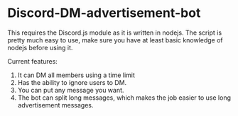 # Discord-DM-advertisement-bot

This requires the Discord.js module as it is written in nodejs. The script is pretty much easy to use, make sure you have at least basic knowledge of nodejs before using it.

Current features:

1. It can DM all members using a time limit
2. Has the ability to ignore users to DM.
3. You can put any message you want.
4. The bot can split long messages, which makes the job easier to use long advertisement messages.
